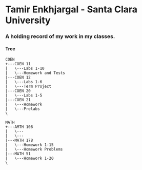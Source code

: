 # Tamir Enkhjargal - Santa Clara University

### A holding record of my work in my classes.

#### Tree
```
COEN
+---COEN 11
|   \---Labs 1-10
|   \---Homework and Tests
|---COEN 12
|   \---Labs 1-6
|   \---Term Project
|---COEN 20
|   \---Labs 1-5
|---COEN 21
|   \---Homework
|   \---Prelabs
\

MATH
+---AMTH 108
|   \---
|   \---
|---MATH 178
|   \---Homework 1-15
|   \---Homework Problems
|---MATH 51
|   \---Homework 1-20
\

```
